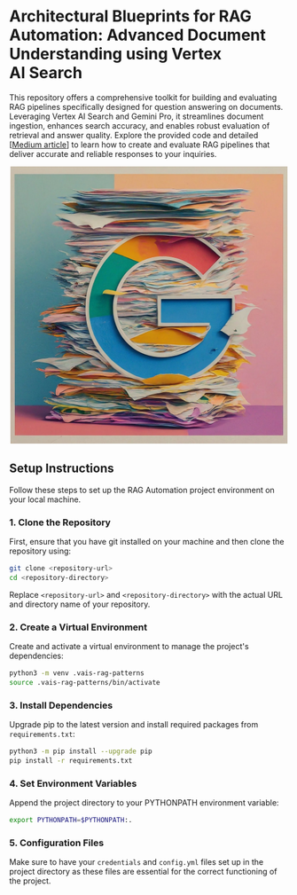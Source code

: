 # Architectural Blueprints for RAG Automation: Advanced Document Understanding using Vertex AI Search

This repository offers a comprehensive toolkit for building and evaluating RAG pipelines specifically 
designed for question answering on documents. Leveraging Vertex AI Search and Gemini Pro, it streamlines
 document ingestion, enhances search accuracy, and enables robust evaluation of retrieval and answer quality. 
 Explore the provided code and detailed [[Medium article](https://medium.com/google-cloud/architectural-blueprints-for-rag-automation-advanced-document-understanding-using-vertex-ai-search-537ee9376847)] to learn how to create and evaluate RAG pipelines
  that deliver accurate and reliable responses to your inquiries.


<div align="center">
    <img src="./img/blog-9.png" alt="Document Understanding using Vertex AI Search" width="500" height="500"/>
</div>

## Setup Instructions

Follow these steps to set up the RAG Automation project environment on your local machine.

### 1. Clone the Repository

First, ensure that you have git installed on your machine and then clone the repository using:

```bash
git clone <repository-url>
cd <repository-directory>
```

Replace `<repository-url>` and `<repository-directory>` with the actual URL and directory name of your repository.

### 2. Create a Virtual Environment

Create and activate a virtual environment to manage the project's dependencies:

```bash
python3 -m venv .vais-rag-patterns
source .vais-rag-patterns/bin/activate
```

### 3. Install Dependencies

Upgrade pip to the latest version and install required packages from `requirements.txt`:

```bash
python3 -m pip install --upgrade pip
pip install -r requirements.txt
```

### 4. Set Environment Variables

Append the project directory to your PYTHONPATH environment variable:

```bash
export PYTHONPATH=$PYTHONPATH:.
```

### 5. Configuration Files

Make sure to have your `credentials` and `config.yml` files set up in the project directory as these files are essential for the correct functioning of the project.